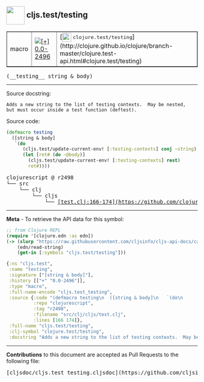 ## <img width="48px" valign="middle" src="http://i.imgur.com/Hi20huC.png"> cljs.test/testing

 <table border="1">
<tr>

<td>macro</td>
<td><a href="https://github.com/cljsinfo/cljs-api-docs/tree/0.0-2496"><img valign="middle" alt="[+] 0.0-2496" src="https://img.shields.io/badge/+-0.0--2496-lightgrey.svg"></a> </td>
<td>
[<img height="24px" valign="middle" src="http://i.imgur.com/1GjPKvB.png"> <samp>clojure.test/testing</samp>](http://clojure.github.io/clojure/branch-master/clojure.test-api.html#clojure.test/testing)
</td>
</tr>
</table>

 <samp>
(__testing__ string & body)<br>
</samp>

---




Source docstring:

```
Adds a new string to the list of testing contexts.  May be nested,
but must occur inside a test function (deftest).
```

Source code:

```clj
(defmacro testing
  ([string & body]
   `(do
      (cljs.test/update-current-env! [:testing-contexts] conj ~string)
      (let [ret# (do ~@body)]
        (cljs.test/update-current-env! [:testing-contexts] rest)
        ret#))))
```

 <pre>
clojurescript @ r2498
└── src
    └── clj
        └── cljs
            └── <ins>[test.clj:166-174](https://github.com/clojure/clojurescript/blob/r2498/src/clj/cljs/test.clj#L166-L174)</ins>
</pre>


---

__Meta__ - To retrieve the API data for this symbol:

```clj
;; from Clojure REPL
(require '[clojure.edn :as edn])
(-> (slurp "https://raw.githubusercontent.com/cljsinfo/cljs-api-docs/catalog/cljs-api.edn")
    (edn/read-string)
    (get-in [:symbols "cljs.test/testing"]))
```

```clj
{:ns "cljs.test",
 :name "testing",
 :signature ["[string & body]"],
 :history [["+" "0.0-2496"]],
 :type "macro",
 :full-name-encode "cljs.test_testing",
 :source {:code "(defmacro testing\n  ([string & body]\n   `(do\n      (cljs.test/update-current-env! [:testing-contexts] conj ~string)\n      (let [ret# (do ~@body)]\n        (cljs.test/update-current-env! [:testing-contexts] rest)\n        ret#))))",
          :repo "clojurescript",
          :tag "r2498",
          :filename "src/clj/cljs/test.clj",
          :lines [166 174]},
 :full-name "cljs.test/testing",
 :clj-symbol "clojure.test/testing",
 :docstring "Adds a new string to the list of testing contexts.  May be nested,\nbut must occur inside a test function (deftest)."}

```

---

__Contributions__ to this document are accepted as Pull Requests to the following file:

 <pre>
[cljsdoc/cljs.test_testing.cljsdoc](https://github.com/cljsinfo/cljs-api-docs/blob/master/cljsdoc/cljs.test_testing.cljsdoc)
</pre>

